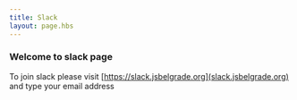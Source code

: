 ```yaml
---
title: Slack
layout: page.hbs
---
```



### Welcome to slack page

To join slack please visit [https://slack.jsbelgrade.org](slack.jsbelgrade.org) and type your email address

